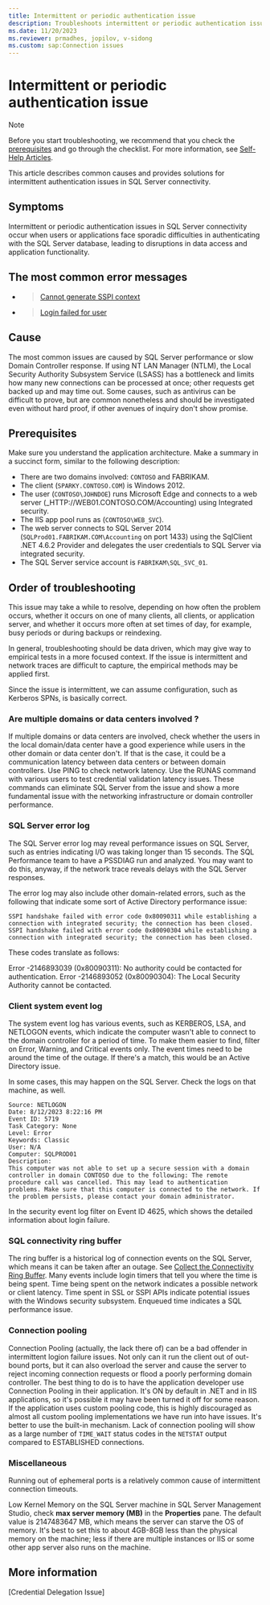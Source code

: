 ```yaml
---
title: Intermittent or periodic authentication issue
description: Troubleshoots intermittent or periodic authentication issues.
ms.date: 11/20/2023
ms.reviewer: prmadhes, jopilov, v-sidong
ms.custom: sap:Connection issues
---
```

# Intermittent or periodic authentication issue

> [!NOTE]
> Before you start troubleshooting, we recommend that you check the [prerequisites](resolve-connectivity-errors-checklist.md#recommended-prerequisites) and go through the checklist. For more information, see [Self-Help Articles](https://github.com/microsoft/CSS_SQL_Networking_Tools/wiki/0015-Self-Help-Articles).

This article describes common causes and provides solutions for intermittent authentication issues in SQL Server connectivity.

## Symptoms

Intermittent or periodic authentication issues in SQL Server connectivity occur when users or applications face sporadic difficulties in authenticating with the SQL Server database, leading to disruptions in data access and application functionality.

## The most common error messages

- > [Cannot generate SSPI context](cannot-generate-sspi-context-error.md)
- > [Login failed for user](/sql/relational-databases/errors-events/mssqlserver-18456-database-engine-error)

## Cause

The most common issues are caused by SQL Server performance or slow Domain Controller response. If using NT LAN Manager (NTLM), the Local Security Authority Subsystem Service (LSASS) has a bottleneck and limits how many new connections can be processed at once; other requests get backed up and may time out. Some causes, such as antivirus can be difficult to prove, but are common nonetheless and should be investigated even without hard proof, if other avenues of inquiry don't show promise.

## Prerequisites

Make sure you understand the application architecture. Make a summary in a succinct form, similar to the following description:

- There are two domains involved: `CONTOSO` and FABRIKAM.
- The client (`SPARKY.CONTOSO.COM`) is Windows 2012.
- The user (`CONTOSO\JOHNDOE`) runs Microsoft Edge and connects to a web server (_HTTP://WEB01.CONTOSO.COM/Accounting) using Integrated security.
- The IIS app pool runs as (`CONTOSO\WEB_SVC`).
- The web server connects to SQL Server 2014 (`SQLProd01.FABRIKAM.COM\Accounting` on port 1433) using the SqlClient .NET 4.6.2 Provider and delegates the user credentials to SQL Server via integrated security.
- The SQL Server service account is `FABRIKAM\SQL_SVC_01`.

## Order of troubleshooting

This issue may take a while to resolve, depending on how often the problem occurs, whether it occurs on one of many clients, all clients, or application server, and whether it occurs more often at set times of day, for example, busy periods or during backups or reindexing.

In general, troubleshooting should be data driven, which may give way to empirical tests in a more focused context. If the issue is intermittent and network traces are difficult to capture, the empirical methods may be applied first.

Since the issue is intermittent, we can assume configuration, such as Kerberos SPNs, is basically correct.

### Are multiple domains or data centers involved ?

If multiple domains or data centers are involved, check whether the users in the local domain/data center have a good experience while users in the other domain or data center don't. If that is the case, it could be a communication latency between data centers or between domain controllers. Use PING to check network latency. Use the RUNAS command with various users to test credential validation latency issues. These commands can eliminate SQL Server from the issue and show a more fundamental issue with the networking infrastructure or domain controller performance.

### SQL Server error log

The SQL Server error log may reveal performance issues on SQL Server, such as entries indicating I/O was taking longer than 15 seconds. The SQL Performance team to have a PSSDIAG run and analyzed. You may want to do this, anyway, if the network trace reveals delays with the SQL Server responses.
  
The error log may also include other domain-related errors, such as the following that indicate some sort of Active Directory performance issue:

```output
SSPI handshake failed with error code 0x80090311 while establishing a connection with integrated security; the connection has been closed.
SSPI handshake failed with error code 0x80090304 while establishing a connection with integrated security; the connection has been closed.
```

These codes translate as follows:

Error -2146893039 (0x80090311): No authority could be contacted for authentication.
Error -2146893052 (0x80090304): The Local Security Authority cannot be contacted.

### Client system event log

The system event log has various events, such as KERBEROS, LSA, and NETLOGON events, which indicate the computer wasn't able to connect to the domain controller for a period of time. To make them easier to find, filter on Error, Warning, and Critical events only. The event times need to be around the time of the outage. If there's a match, this would be an Active Directory issue.

In some cases, this may happen on the SQL Server. Check the logs on that machine, as well.

```output
Source: NETLOGON
Date: 8/12/2023 8:22:16 PM
Event ID: 5719
Task Category: None
Level: Error
Keywords: Classic
User: N/A
Computer: SQLPROD01
Description:
This computer was not able to set up a secure session with a domain controller in domain CONTOSO due to the following: The remote procedure call was cancelled. This may lead to authentication problems. Make sure that this computer is connected to the network. If the problem persists, please contact your domain administrator.
```

In the security event log filter on Event ID 4625, which shows the detailed information about login failure.

### SQL connectivity ring buffer

The ring buffer is a historical log of connection events on the SQL Server, which means it can be taken after an outage. See [Collect the Connectivity Ring Buffer](https://github.com/microsoft/CSS_SQL_Networking_Tools/wiki/Collect-the-Connectivity-Ring-Buffer). Many events include login timers that tell you where the time is being spent. Time being spent on the network indicates a possible network or client latency. Time spent in SSL or SSPI APIs indicate potential issues with the Windows security subsystem. Enqueued time indicates a SQL performance issue. 

### Connection pooling

Connection Pooling (actually, the lack there of) can be a bad offender in intermittent logion failure issues. Not only can it run the client out of out-bound ports, but it can also overload the server and cause the server to reject incoming connection requests or flood a poorly performing domain controller. The best thing to do is to have the application developer use Connection Pooling in their application. It's ON by default in .NET and in IIS applications, so it's possible it may have been turned it off for some reason. If the application uses custom pooling code, this is highly discouraged as almost all custom pooling implementations we have run into have issues. It's better to use the built-in mechanism. Lack of connection pooling will show as a large number of `TIME_WAIT` status codes in the `NETSTAT` output compared to ESTABLISHED connections.

### Miscellaneous

Running out of ephemeral ports is a relatively common cause of intermittent connection timeouts.

Low Kernel Memory on the SQL Server machine in SQL Server Management Studio, check **max server memory (MB)** in the **Properties** pane. The default value is 2147483647 MB, which means the server can starve the OS of memory. It's best to set this to about 4GB-8GB less than the physical memory on the machine; less if there are multiple instances or IIS or some other app server also runs on the machine.


## More information

[Credential Delegation Issue]
